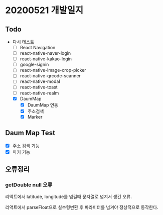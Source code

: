# 20200521 개발일지

## Todo

- 다시 테스트
    - [ ] React Navigation
    - [ ] react-native-naver-login
    - [ ] react-native-kakao-login
    - [ ] google-signin
    - [ ] react-native-image-crop-picker
    - [ ] react-native-qrcode-scanner
    - [ ] react-native-modal
    - [ ] react-native-toast
    - [ ] react-native-realm
    - [x] DaumMap
        - [x] DaumMap 연동
        - [x] 주소검색
        - [x] Marker

## Daum Map Test

- [x] 주소 검색 기능
- [x] 마커 기능

## 오류정리

### getDouble null 오류

리액트에서 latitude, longitude를 넘길때 문자열로 넘겨서 생긴 오류.

리액트에서 parseFloat으로 실수형변환 후 파라미터를 넘겨야 정상적으로 동작한다.